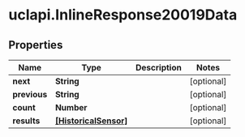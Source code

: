 # uclapi.InlineResponse20019Data

## Properties

Name | Type | Description | Notes
------------ | ------------- | ------------- | -------------
**next** | **String** |  | [optional] 
**previous** | **String** |  | [optional] 
**count** | **Number** |  | [optional] 
**results** | [**[HistoricalSensor]**](HistoricalSensor.md) |  | [optional] 


